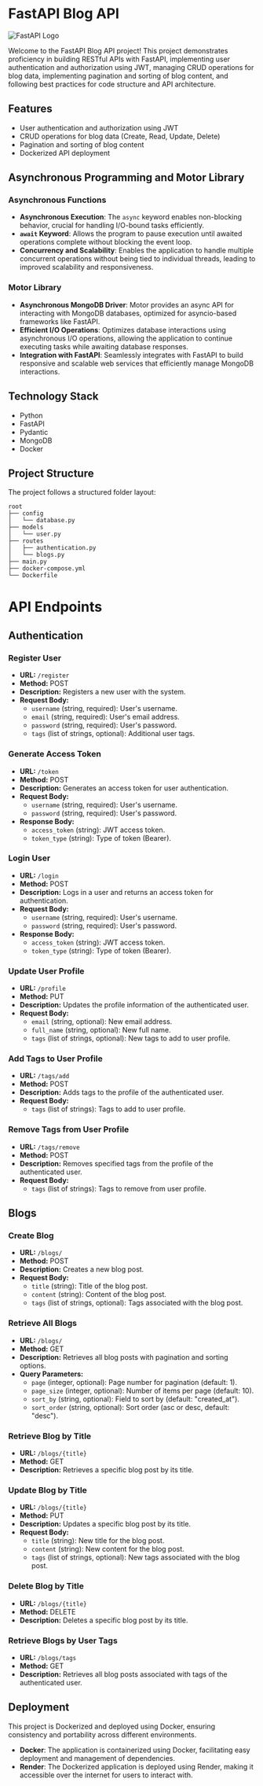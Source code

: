 # FastAPI Blog API

![FastAPI Logo](https://fastapi.tiangolo.com/img/logo-margin/logo-teal.png)

Welcome to the FastAPI Blog API project! This project demonstrates proficiency in building RESTful APIs with FastAPI, implementing user authentication and authorization using JWT, managing CRUD operations for blog data, implementing pagination and sorting of blog content, and following best practices for code structure and API architecture.

## Features

- User authentication and authorization using JWT
- CRUD operations for blog data (Create, Read, Update, Delete)
- Pagination and sorting of blog content
- Dockerized API deployment

  
## Asynchronous Programming and Motor Library

### Asynchronous Functions

- **Asynchronous Execution**: The `async` keyword enables non-blocking behavior, crucial for handling I/O-bound tasks efficiently.
- **`await` Keyword**: Allows the program to pause execution until awaited operations complete without blocking the event loop.
- **Concurrency and Scalability**: Enables the application to handle multiple concurrent operations without being tied to individual threads, leading to improved scalability and responsiveness.

### Motor Library

- **Asynchronous MongoDB Driver**: Motor provides an async API for interacting with MongoDB databases, optimized for asyncio-based frameworks like FastAPI.
- **Efficient I/O Operations**: Optimizes database interactions using asynchronous I/O operations, allowing the application to continue executing tasks while awaiting database responses.
- **Integration with FastAPI**: Seamlessly integrates with FastAPI to build responsive and scalable web services that efficiently manage MongoDB interactions.

## Technology Stack

- Python
- FastAPI
- Pydantic
- MongoDB
- Docker

## Project Structure

The project follows a structured folder layout:
```
root
├── config
│   └── database.py
├── models
│   └── user.py
├── routes
│   ├── authentication.py
│   └── blogs.py
├── main.py
├── docker-compose.yml
└── Dockerfile
```
# API Endpoints

## Authentication

### Register User
- **URL:** `/register`
- **Method:** POST
- **Description:** Registers a new user with the system.
- **Request Body:**
  - `username` (string, required): User's username.
  - `email` (string, required): User's email address.
  - `password` (string, required): User's password.
  - `tags` (list of strings, optional): Additional user tags.

### Generate Access Token
- **URL:** `/token`
- **Method:** POST
- **Description:** Generates an access token for user authentication.
- **Request Body:**
  - `username` (string, required): User's username.
  - `password` (string, required): User's password.
- **Response Body:**
  - `access_token` (string): JWT access token.
  - `token_type` (string): Type of token (Bearer).

### Login User
- **URL:** `/login`
- **Method:** POST
- **Description:** Logs in a user and returns an access token for authentication.
- **Request Body:**
  - `username` (string, required): User's username.
  - `password` (string, required): User's password.
- **Response Body:**
  - `access_token` (string): JWT access token.
  - `token_type` (string): Type of token (Bearer).

### Update User Profile
- **URL:** `/profile`
- **Method:** PUT
- **Description:** Updates the profile information of the authenticated user.
- **Request Body:** 
  - `email` (string, optional): New email address.
  - `full_name` (string, optional): New full name.
  - `tags` (list of strings, optional): New tags to add to user profile.

### Add Tags to User Profile
- **URL:** `/tags/add`
- **Method:** POST
- **Description:** Adds tags to the profile of the authenticated user.
- **Request Body:**
  - `tags` (list of strings): Tags to add to user profile.

### Remove Tags from User Profile
- **URL:** `/tags/remove`
- **Method:** POST
- **Description:** Removes specified tags from the profile of the authenticated user.
- **Request Body:**
  - `tags` (list of strings): Tags to remove from user profile.

## Blogs

### Create Blog
- **URL:** `/blogs/`
- **Method:** POST
- **Description:** Creates a new blog post.
- **Request Body:**
  - `title` (string): Title of the blog post.
  - `content` (string): Content of the blog post.
  - `tags` (list of strings, optional): Tags associated with the blog post.

### Retrieve All Blogs
- **URL:** `/blogs/`
- **Method:** GET
- **Description:** Retrieves all blog posts with pagination and sorting options.
- **Query Parameters:**
  - `page` (integer, optional): Page number for pagination (default: 1).
  - `page_size` (integer, optional): Number of items per page (default: 10).
  - `sort_by` (string, optional): Field to sort by (default: "created_at").
  - `sort_order` (string, optional): Sort order (asc or desc, default: "desc").

### Retrieve Blog by Title
- **URL:** `/blogs/{title}`
- **Method:** GET
- **Description:** Retrieves a specific blog post by its title.

### Update Blog by Title
- **URL:** `/blogs/{title}`
- **Method:** PUT
- **Description:** Updates a specific blog post by its title.
- **Request Body:**
  - `title` (string): New title for the blog post.
  - `content` (string): New content for the blog post.
  - `tags` (list of strings, optional): New tags associated with the blog post.

### Delete Blog by Title
- **URL:** `/blogs/{title}`
- **Method:** DELETE
- **Description:** Deletes a specific blog post by its title.

### Retrieve Blogs by User Tags
- **URL:** `/blogs/tags`
- **Method:** GET
- **Description:** Retrieves all blog posts associated with tags of the authenticated user.


## Deployment

This project is Dockerized and deployed using Docker, ensuring consistency and portability across different environments.

- **Docker**: The application is containerized using Docker, facilitating easy deployment and management of dependencies.
- **Render**: The Dockerized application is deployed using Render, making it accessible over the internet for users to interact with.
